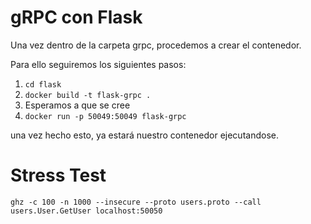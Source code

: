 # gRPC con Flask

Una vez dentro de la carpeta grpc, procedemos a crear el contenedor.

Para ello seguiremos los siguientes pasos:

1. `cd flask`
2. `docker build -t flask-grpc .`
3. Esperamos a que se cree
4. `docker run -p 50049:50049 flask-grpc`

una vez hecho esto, ya estará nuestro contenedor ejecutandose.

# Stress Test

`ghz -c 100 -n 1000 --insecure --proto users.proto --call users.User.GetUser localhost:50050`

